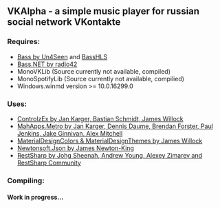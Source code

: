 ## VKAlpha - a simple music player for russian social network VKontakte

### Requires:
* [Bass by Un4Seen](http://www.un4seen.com) and [BassHLS](http://www.un4seen.com/download.php?basshls24)
* [Bass.NET by radio42](http://bass.radio42.com)
* MonoVKLib (Source currently not available, compiled)
* MonoSpotifyLib (Source currently not available, compilied)
* Windows.winmd version >= 10.0.16299.0

### Uses:
* [ControlzEx by Jan Karger, Bastian Schmidt, James Willock](https://github.com/ControlzEx/ControlzEx)
* [MahApps.Metro by Jan Karger, Dennis Daume, Brendan Forster, Paul Jenkins, Jake Ginnivan, Alex Mitchell](https://github.com/MahApps/MahApps.Metro)
* [MaterialDesignColors & MaterialDesignThemes by James Willock](https://github.com/MaterialDesignInXAML/MaterialDesignInXamlToolkit)
* [Newtonsoft.Json by James Newton-King](https://www.newtonsoft.com/json)
* [RestSharp by Johg Sheenah, Andrew Young, Alexey Zimarev and RestSharp Community](http://restsharp.org)

### Compiling:
#### Work in progress...
